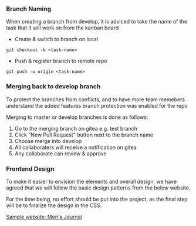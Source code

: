 ### Branch Naming

When creating a branch from develop, it is adviced to take the name of the task that it will work on from the kanban board

- Create & switch to branch on local
```
git checkout -b <task-name>
```
- Push & register branch to remote repo
```
git push -u origin <task-name>
```

### Merging back to develop branch

To protect the branches from conflicts, and to have more team memebers understand the added features branch protection was enabled for the repo

Merging to master or develop branches is done as follows:
1.  Go to the merging branch on gitea e.g. test branch
2. Click "New Pull Request" button next to the branch name
3. Choose merge into develop
4. All collaboraters will receive a notification on gitea
5. Any collaborate can review & approve

### Frontend Design

To make it easier to envision the elements and overall design, we have agreed that we will follow the basic design patterns from the below website.

For the time being, no effort should be put into the project, as the final step will be to finalize the design in the CSS.

[Sample website: Men's Journal](https://www.mensjournal.com)

